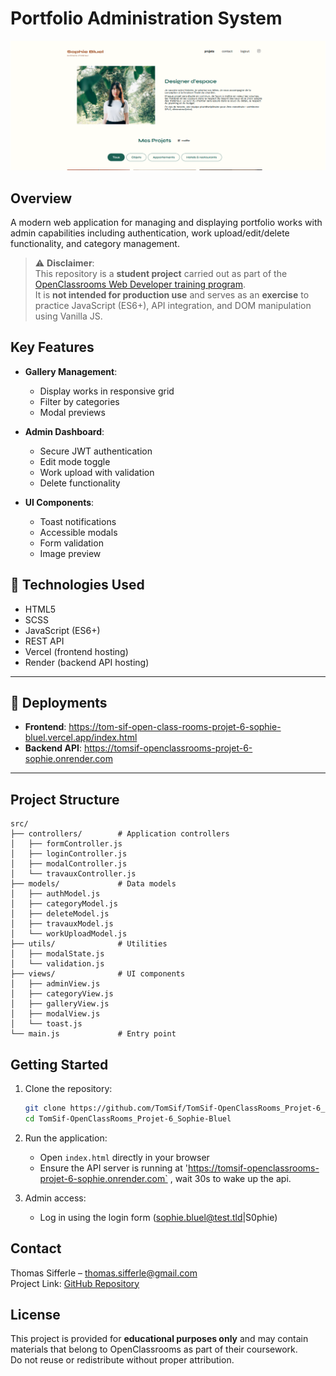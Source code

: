 # Portfolio Administration System

![Project Banner](https://raw.githubusercontent.com/TomSif/TomSif-OpenClassRooms_Projet-6_Sophie-Bluel/main/FrontEnd/assets/images/Screenshot.png) <!-- Replace with your actual image if available -->

## Overview

A modern web application for managing and displaying portfolio works with admin capabilities including authentication, work upload/edit/delete functionality, and category management.

> ⚠️ **Disclaimer**:  
> This repository is a **student project** carried out as part of the [OpenClassrooms Web Developer training program](https://openclassrooms.com/fr/paths/900/projects/1157).  
> It is **not intended for production use** and serves as an **exercise** to practice JavaScript (ES6+), API integration, and DOM manipulation using Vanilla JS.

## Key Features

- **Gallery Management**:
  - Display works in responsive grid
  - Filter by categories
  - Modal previews

- **Admin Dashboard**:
  - Secure JWT authentication
  - Edit mode toggle
  - Work upload with validation
  - Delete functionality

- **UI Components**:
  - Toast notifications
  - Accessible modals
  - Form validation
  - Image preview

## 🧪 Technologies Used

- HTML5
- SCSS
- JavaScript (ES6+)
- REST API
- Vercel (frontend hosting)
- Render (backend API hosting)

---

## 🔗 Deployments

- **Frontend**: https://tom-sif-open-class-rooms-projet-6-sophie-bluel.vercel.app/index.html 
- **Backend API**: https://tomsif-openclassrooms-projet-6-sophie.onrender.com

---

## Project Structure

```
src/
├── controllers/        # Application controllers
│   ├── formController.js
│   ├── loginController.js
│   ├── modalController.js
│   └── travauxController.js
├── models/             # Data models
│   ├── authModel.js
│   ├── categoryModel.js
│   ├── deleteModel.js
│   ├── travauxModel.js
│   └── workUploadModel.js
├── utils/              # Utilities
│   ├── modalState.js
│   └── validation.js
├── views/              # UI components
│   ├── adminView.js
│   ├── categoryView.js
│   ├── galleryView.js
│   ├── modalView.js
│   └── toast.js
└── main.js             # Entry point
```

## Getting Started

1. Clone the repository:
   ```bash
   git clone https://github.com/TomSif/TomSif-OpenClassRooms_Projet-6_Sophie-Bluel.git
   cd TomSif-OpenClassRooms_Projet-6_Sophie-Bluel
   ```

2. Run the application:
   - Open `index.html` directly in your browser
   - Ensure the API server is running at 'https://tomsif-openclassrooms-projet-6-sophie.onrender.com` , wait 30s to wake up the api.

3. Admin access:
   - Log in using the login form (sophie.bluel@test.tld|S0phie)

## Contact

Thomas Sifferle – [thomas.sifferle@gmail.com](mailto:thomas.sifferle@gmail.com)  
Project Link: [GitHub Repository](https://github.com/TomSif/TomSif-OpenClassRooms_Projet-6_Sophie-Bluel/tree/main)

## License

This project is provided for **educational purposes only** and may contain materials that belong to OpenClassrooms as part of their coursework.  
Do not reuse or redistribute without proper attribution.


 